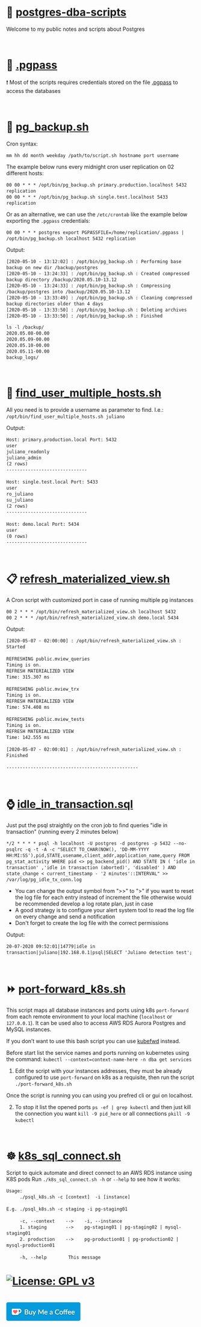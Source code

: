 # :elephant: [postgres-dba-scripts](README.md)
Welcome to my public notes and scripts about Postgres

<br>

# :closed_lock_with_key: [.pgpass](.pgpass)
:heavy_exclamation_mark: Most of the scripts requires credentials stored on the file [.pgpass](https://www.postgresql.org/docs/11/libpq-pgpass.html) to access the databases

<br>

# :floppy_disk: [pg_backup.sh](scripts/pg_backup.sh)

Cron syntax:
```
mm hh dd month weekday /path/to/script.sh hostname port username
```
The example below runs every midnight cron user replication on 02 different hosts:
```
00 00 * * * /opt/bin/pg_backup.sh primary.production.localhost 5432 replication
00 00 * * * /opt/bin/pg_backup.sh single.test.localhost 5433 replication
```
Or as an alternative, we can use the `/etc/crontab` like the example below exporting the `.pgpass` credentials:
```
00 00 * * * postgres export PGPASSFILE=/home/replication/.pgpass | /opt/bin/pg_backup.sh localhost 5432 replication
```

Output:
```
[2020-05-10 - 13:12:02] : /opt/bin/pg_backup.sh : Performing base backup on new dir /backup/postgres
[2020-05-10 - 13:24:33] : /opt/bin/pg_backup.sh : Created compressed backup directory /backup/2020.05.10-13.12
[2020-05-10 - 13:24:33] : /opt/bin/pg_backup.sh : Compressing /backup/postgres into /backup/2020.05.10-13.12
[2020-05-10 - 13:33:49] : /opt/bin/pg_backup.sh : Cleaning compressed backup directories older than 4 days
[2020-05-10 - 13:33:50] : /opt/bin/pg_backup.sh : Deleting archives
[2020-05-10 - 13:33:50] : /opt/bin/pg_backup.sh : Finished
```
```
ls -l /backup/
2020.05.08-00.00
2020.05.09-00.00
2020.05.10-00.00
2020.05.11-00.00
backup_logs/
```

<br>

# :mag_right: [find_user_multiple_hosts.sh](scripts/find_user_multiple_hosts.sh)
All you need is to provide a username as parameter to find. I.e.: `/opt/bin/find_user_multiple_hosts.sh juliano`

Output:
```
Host: primary.production.local Port: 5432
user
juliano_readonly
juliano_admin
(2 rows)
------------------------------

Host: single.test.local Port: 5433
user
ro_juliano
su_juliano
(2 rows)
------------------------------

Host: demo.local Port: 5434
user
(0 rows)
------------------------------
```

<br>

# :clipboard: [refresh_materialized_view.sh](scripts/refresh_materialized_view.sh)

A Cron script with customized port in case of running multiple pg instances
```
00 2 * * * /opt/bin/refresh_materialized_view.sh localhost 5432
00 2 * * * /opt/bin/refresh_materialized_view.sh demo.local 5434
```

Output:
```
[2020-05-07 - 02:00:00] : /opt/bin/refresh_materialized_view.sh : Started

REFRESHING public.mview_queries
Timing is on.
REFRESH MATERIALIZED VIEW
Time: 315.307 ms

REFRESHING public.mview_trx
Timing is on.
REFRESH MATERIALIZED VIEW
Time: 574.408 ms

REFRESHING public.mview_tests
Timing is on.
REFRESH MATERIALIZED VIEW
Time: 142.555 ms

[2020-05-07 - 02:00:01] : /opt/bin/refresh_materialized_view.sh : Finished

-------------------------------------------------
```

<br>

# :watch: [idle_in_transaction.sql](scripts/idle_in_transaction.sql)

Just put the psql straightly on the cron job to find queries "idle in transaction" (running every 2 minutes below)
```
*/2 * * * * psql -h localhost -U postgres -d postgres -p 5432 --no-psqlrc -q -t -A -c "SELECT TO_CHAR(NOW(), 'DD-MM-YYYY HH:MI:SS'),pid,STATE,usename,client_addr,application_name,query FROM pg_stat_activity WHERE pid <> pg_backend_pid() AND STATE IN ( 'idle in transaction' ,'idle in transaction (aborted)', 'disabled' ) AND state_change < current_timestamp - '2 minutes'::INTERVAL" >> /var/log/pg_idle_tx_conn.log
```
* You can change the output symbol from ">>" to ">" if you want to reset the log file for each entry instead of increment the file otherwise would be recommended develop a log rotate plan, just in case
* A good strategy is to configure your alert system tool to read the log file on every change and send a notification
* Don't forget to create the log file with the correct permissions

Output:
```
20-07-2020 09:52:01|14779|idle in transaction|juliano|192.168.0.1|psql|SELECT 'Juliano detection test';
```

<br>

# ⏩ [port-forward_k8s.sh](scripts/port-forward_k8s.sh)
This script maps all database instances and ports using k8s ```port-forward``` from each remote environment to your local machine (```localhost``` or ```127.0.0.1```). It can be used also to access AWS RDS Aurora Postgres and MySQL instances.

If you don’t want to use this bash script you can use [kubefwd](https://github.com/txn2/kubefwd) instead.

Before start list the service names and ports running on kubernetes using the command: ```kubectl --context=context-name-here -n dba get services```

1. Edit the script with your instances addresses, they must be already configured to use ```port-forward``` on k8s as a requisite, then run the script ```./port-forward_k8s.sh```

Once the script is running you can using you prefred cli or gui on localhost.

2. To stop it list the opened ports ```ps -ef | grep kubectl``` and then just kill the connection you want ```kill -9 pid_here``` or all connections ```pkill -9 kubectl```

<br>

# ☸️ [k8s_sql_connect.sh](/scripts/k8s_sql_connect.sh)
Script to quick automate and direct connect to an AWS RDS instance using K8S pods
Run ```./k8s_sql_connect.sh -h``` or ```--help``` to see how it works:

```
Usage:
     ./psql_k8s.sh -c [context]  -i [instance]

E.g. ./psql_k8s.sh -c staging -i pg-staging01

     -c, --context    -->    -i, --instance
     1. staging       -->    pg-staging01 | pg-staging02 | mysql-staging01
     2. production    -->    pg-production01 | pg-production02 | mysql-production01
 
     -h, --help        This message
```

# [![License: GPL v3](https://img.shields.io/badge/License-GPLv3-blue.svg)](https://www.gnu.org/licenses/gpl-3.0)

# [![Buy Me Coffee](coffe.png)](https://www.paypal.me/julianotech)
